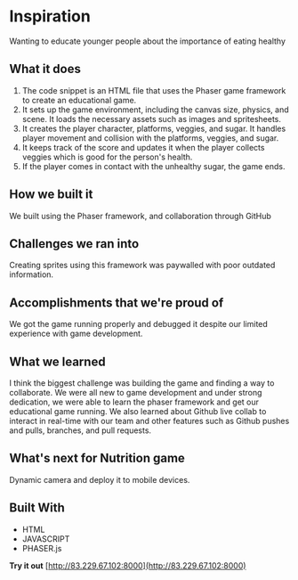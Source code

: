 # **Inspiration**

Wanting to educate younger people about the importance of eating healthy

## **What it does**

1. The code snippet is an HTML file that uses the Phaser game framework to create an educational game. 
2. It sets up the game environment, including the canvas size, physics, and scene. It loads the necessary assets such as images and spritesheets. 
3. It creates the player character, platforms, veggies, and sugar. It handles player movement and collision with the platforms, veggies, and sugar. 
4. It keeps track of the score and updates it when the player collects veggies which is good for the person's health. 
5. If the player comes in contact with the unhealthy sugar, the game ends.

## **How we built it**

We built using the Phaser framework, and collaboration through GitHub

## **Challenges we ran into**

Creating sprites using this framework was paywalled with poor outdated information.

## **Accomplishments that we're proud of**

We got the game running properly and debugged it despite our limited experience with game development.

## **What we learned**

I think the biggest challenge was building the game and finding a way to collaborate. We were all new to game development and under strong dedication, we were able to learn the phaser framework and get our educational game running. We also learned about Github live collab to interact in real-time with our team and other features such as Github pushes and pulls, branches, and pull requests.

## **What's next for Nutrition game**

Dynamic camera and deploy it to mobile devices.

## **Built With**

- HTML
- JAVASCRIPT
- PHASER.js


**Try it out**
[http://83.229.67.102:8000](http://83.229.67.102:8000)
